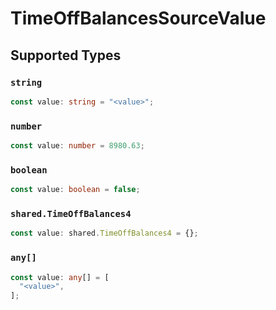 # TimeOffBalancesSourceValue


## Supported Types

### `string`

```typescript
const value: string = "<value>";
```

### `number`

```typescript
const value: number = 8980.63;
```

### `boolean`

```typescript
const value: boolean = false;
```

### `shared.TimeOffBalances4`

```typescript
const value: shared.TimeOffBalances4 = {};
```

### `any[]`

```typescript
const value: any[] = [
  "<value>",
];
```

